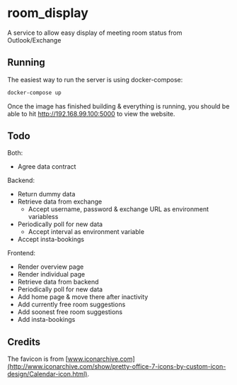 # room_display
A service to allow easy display of meeting room status from Outlook/Exchange

## Running

The easiest way to run the server is using docker-compose:
```bash
docker-compose up
```
Once the image has finished building & everything is running, you should be able to hit http://192.168.99.100:5000 to view the website.

## Todo

Both:
* Agree data contract

Backend:
* Return dummy data
* Retrieve data from exchange
  * Accept username, password & exchange URL as environment variabless
* Periodically poll for new data
  * Accept interval as environment variable
* Accept insta-bookings

Frontend:
* Render overview page
* Render individual page
* Retrieve data from backend
* Periodically poll for new data
* Add home page & move there after inactivity
* Add currently free room suggestions
* Add soonest free room suggestions
* Add insta-bookings

## Credits

The favicon is from [www.iconarchive.com](http://www.iconarchive.com/show/pretty-office-7-icons-by-custom-icon-design/Calendar-icon.html).
